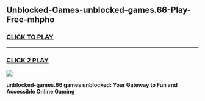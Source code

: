 
## Unblocked-Games-unblocked-games.66-Play-Free-mhpho
<h3>
<a href="https://premium76.site?title=unblocked-games.66&ref=18A1">CLICK TO PLAY</a></h3>
<hr>

<h3>
<a href="https://premium76.site?title=unblocked-games.66&ref=18A1">CLICK 2 PLAY</a>
  
</h3>

<a href="https://premium76.site?title=unblocked-games.66&ref=18A1"><img src="https://clearcache.store/games.png"></a>


**unblocked-games.66 games unblocked: Your Gateway to Fun and Accessible Online Gaming**
